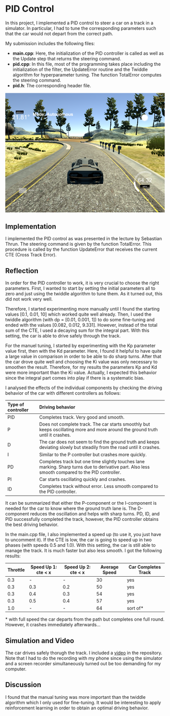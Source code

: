 
# PID Control

In this project, I implemented a PID control to steer a car on a track in a simulator. In particular, I had to tune the corresponding parameters such that the car would not depart from the correct path.

My submission includes the following files:

- __main.cpp__: Here, the initialization of the PID controller is called as well as the Update step that returns the steering command.
- __pid.cpp__: In this file, most of the programming takes place including the initialization of the filter, the UpdateError routine and the Twiddle algorithm for hyperparameter tuning. The function TotalError computes the steering command.
- __pid.h__: The corresponding header file.

![alt text](./pic.PNG "PID control")

## Implementation

I implemented the PID control as was presented in the lecture by Sebastian Thrun. The steering command is given by the function TotalError. This procedure is called by the function UpdateError that receives the current CTE (Cross Track Error).

## Reflection

In order for the PID controller to work, it is very crucial to choose the right parameters. First, I wanted to start by setting the initial parameters all to zero and just using the twiddle algorithm to tune them. As it turned out, this did not work very well.

Therefore, I started experimenting more manually until I found the starting values [0.1, 0.01, 10] which worked quite well already. Then, I used the twiddle algorithm (with dp = [0.01, 0.001, 1]) to do some fine-tuning and ended with the values [0.082, 0.012, 9.331]. However, instead of the total sum of the CTE, I used a decaying sum for the integral part. With this setting, the car is able to drive safely through the track.

For the manuel tuning, I started by experimenting with the Kp parameter value first, then with the Kd parameter. Here, I found it helpful to have quite a large value in comparison in order to be able to do sharp turns. After that the car drove quite well and choosing the Ki value was only necessary to smoothen the result. Therefore, for my results the parameters Kp and Kd were more important than the Ki value. Actually, I expected this behavior since the integral part comes into play if there is a systematic bias.

I analysed the effects of the individual components by checking the driving behavior of the car with different controllers as follows:

| Type of controller    | Driving behavior    |
| :--- | :--- |
| PID | Completes track. Very good and smooth. |
| P | Does not complete track. The car starts smoothly but keeps oscillating more and more around the ground truth until it crashes. |
| D | The car does not seem to find the ground truth and keeps deviating slowly but steadily from the road until it crashes.  |
| I | Similar to the P controller but crashes more quickly. |
| PD | Completes track but one time slightly touches lane marking. Sharp turns due to derivative part. Also less smooth compared to the PID controller. |
|PI | Car starts oscillating quickly and crashes. |
| ID | Completes track without error. Less smooth compared to the PID controller. |

It can be summarized that either the P-component or the I-component is needed for the car to know where the ground truth lane is. The D-component reduces the oscillation and helps with sharp turns. PD, ID, and PID successfully completed the track, however, the PID controller obtains the best driving behavior.

In the main.cpp file, I also implemented a speed up (to use it, you just have to uncomment it). If the CTE is low, the car is going to speed up in two phases (with speeds 0.5 and 1.0). With this setting, the car is still able to manage the track. It is much faster but also less smooth. I got the following results:

| Throttle    | Speed Up 1: cte < x   | Speed Up 2: cte  < x  | Average Speed    |  Car Completes Track    |
| --- | --- | --- | --- | ---|
| 0.3 | - | - | 30 | yes |
| 0.3 | 0.3 | 0.2 | 50 | yes |
| 0.3 | 0.4 | 0.3 | 54 | yes |
| 0.3 | 0.5 | 0.4 | 57 | yes |
| 1.0 | - | - | 64 | sort of\* |

\* with full speed the car departs from the path but completes one full round. However, it crashes immediately afterwards...

## Simulation and Video

The car drives safely thorugh the track. I included a [video](./video.mp4 "Project Video") in the repository. Note that I had to do the recording with my phone since using the simulator and a screen recorder simultaneously turned out be too demanding for my computer.

## Discussion

I found that the manual tuning was more important than the twiddle algorithm which I only used for fine-tuning. It would be interesting to apply reinforcement learning in order to obtain an optimal driving behavior.
